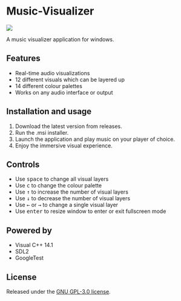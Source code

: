 # Music-Visualizer
![](https://github.com/k-lomer/Music-Visualizer/blob/main/docs/preview.gif)

A music visualizer application for windows.

## Features
- Real-time audio visualizations
- 12 different visuals which can be layered up
- 14 different colour palettes
- Works on any audio interface or output

## Installation and usage
1. Download the latest version from releases.
2. Run the .msi installer.
3. Launch the application and play music on your player of choice.
4. Enjoy the immersive visual experience.

## Controls
- Use <kbd>space</kbd> to change all visual layers
- Use <kbd>c</kbd> to change the colour palette
- Use <kbd>↑</kbd> to increase the number of visual layers
- Use <kbd>↓</kbd> to decrease the number of visual layers
- Use <kbd>←</kbd> or <kbd>→</kbd> to change a single visual layer
- Use <kbd>enter</kbd> to resize window to enter or exit fullscreen mode

## Powered by
- Visual C++ 14.1
- SDL2
- GoogleTest

## License
Released under the [GNU GPL-3.0 license](https://github.com/k-lomer/Music-Visualizer/blob/main/LICENSE).
